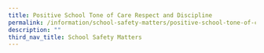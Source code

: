 ```yaml
---
title: Positive School Tone of Care Respect and Discipline
permalink: /information/school-safety-matters/positive-school-tone-of-care-respect-and-discipline/
description: ""
third_nav_title: School Safety Matters
---
```

